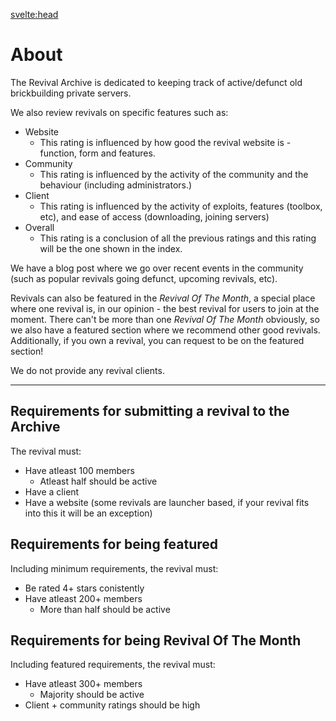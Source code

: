 <svelte:head>

<meta name="description" content="Blog posts and reviews about revivals" />
<title>About • Revival Archive</title>
</svelte:head>

# About

The Revival Archive is dedicated to keeping track of active/defunct old brickbuilding private servers.

We also review revivals on specific features such as:

+ Website
    + This rating is influenced by how good the revival website is - function, form and features.
+ Community
    + This rating is influenced by the activity of the community and the behaviour (including administrators.)
+ Client
    + This rating is influenced by the activity of exploits, features (toolbox, etc), and ease of access (downloading, joining servers)
+ Overall
    + This rating is a conclusion of all the previous ratings and this rating will be the one shown in the index.

We have a blog post where we go over recent events in the community (such as popular revivals going defunct, upcoming revivals, etc).

Revivals can also be featured in the *Revival Of The Month*, a special place where one revival is, in our opinion - the best revival for users to join at the moment.
There can't be more than one *Revival Of The Month* obviously, so we also have a featured section where we recommend other good revivals. Additionally, if you own a revival, you can request to be on the featured section!

We do not provide any revival clients.  

---

## Requirements for submitting a revival to the Archive

The revival must:
+ Have atleast 100 members
    + Atleast half should be active
+ Have a client
+ Have a website (some revivals are launcher based, if your revival fits into this it will be an exception)

## Requirements for being featured

Including minimum requirements, the revival must:
+ Be rated 4+ stars conistently
+ Have atleast 200+ members
    + More than half should be active

## Requirements for being Revival Of The Month

Including featured requirements, the revival must:
+ Have atleast 300+ members
    + Majority should be active
+ Client + community ratings should be high
